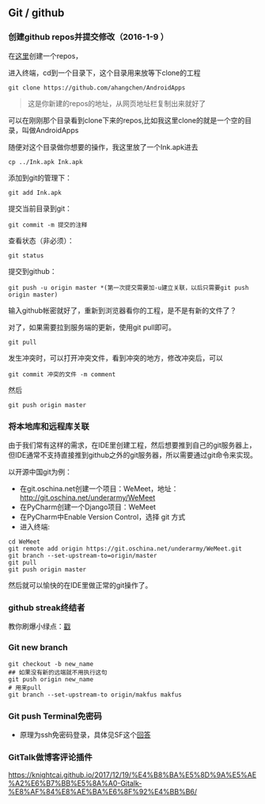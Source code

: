 ## Git / github
### 创建github repos并提交修改（2016-1-9 ）

在[这里](https://github.com/new)创建一个repos，

进入终端，cd到一个目录下，这个目录用来放等下clone的工程
```
git clone https://github.com/ahangchen/AndroidApps 
```
> 这是你新建的repos的地址，从网页地址栏复制出来就好了

可以在刚刚那个目录看到clone下来的repos,比如我这里clone的就是一个空的目录，叫做AndroidApps

随便对这个目录做你想要的操作，我这里放了一个Ink.apk进去  
```
cp ../Ink.apk Ink.apk
```
添加到git的管理下： 
```
git add Ink.apk
```

提交当前目录到git： 
```
git commit -m 提交的注释
```

查看状态（非必须）： 
```
git status
```
提交到github：
```
git push -u origin master *(第一次提交需要加-u建立关联，以后只需要git push origin master)
```
输入github帐密就好了，重新到浏览器看你的工程，是不是有新的文件了？

对了，如果需要拉到服务端的更新，使用git pull即可。
```
git pull
```
发生冲突时，可以打开冲突文件，看到冲突的地方，修改冲突后，可以
```
git commit 冲突的文件 -m comment
```
然后
```
git push origin master
```

### 将本地库和远程库关联
由于我们常有这样的需求，在IDE里创建工程，然后想要推到自己的git服务器上，但IDE通常不支持直接推到github之外的git服务器，所以需要通过git命令来实现。

以开源中国git为例：
- 在git.oschina.net创建一个项目：WeMeet，地址：http://git.oschina.net/underarmy/WeMeet
- 在PyCharm创建一个Django项目：WeMeet
- 在PyCharm中Enable Version Control，选择 git 方式
- 进入终端:
```
cd WeMeet
git remote add origin https://git.oschina.net/underarmy/WeMeet.git
git branch --set-upstream-to=origin/master
git pull
git push origin master
```
然后就可以愉快的在IDE里做正常的git操作了。

### github streak终结者

教你刷爆小绿点：[戳](green_blush.md)

### Git new branch
```
git checkout -b new_name
## 如果没有新的远端就不用执行这句
git push origin new_name
# 用来pull
git branch --set-upstream-to origin/makfus makfus
```

### Git push Terminal免密码
- 原理为ssh免密码登录，具体见SF这个[回答](http://stackoverflow.com/questions/8588768/git-push-username-password-how-to-avoid)

### GitTalk做博客评论插件
https://knightcai.github.io/2017/12/19/%E4%B8%BA%E5%8D%9A%E5%AE%A2%E6%B7%BB%E5%8A%A0-Gitalk-%E8%AF%84%E8%AE%BA%E6%8F%92%E4%BB%B6/
